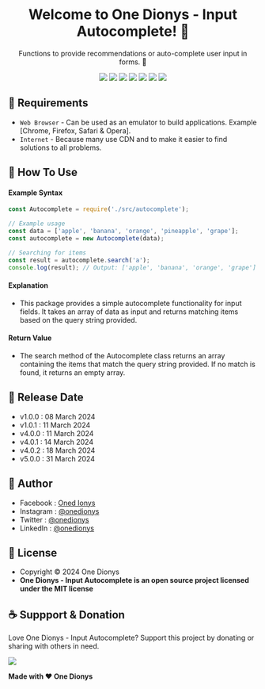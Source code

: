 <h1 align="center">Welcome to One Dionys - Input Autocomplete! 👋 </h1>

<p align="center">Functions to provide recommendations or auto-complete user input in forms. 💖 </p>

<p align="center">
<img src="https://img.shields.io/github/contributors/onedionys/onedionys-input-autocomplete?style=flat-square">
<img src="https://img.shields.io/github/issues/onedionys/onedionys-input-autocomplete?style=flat-square">
<img src="https://img.shields.io/github/stars/onedionys/onedionys-input-autocomplete?style=flat-square"> 
<img src="https://img.shields.io/github/forks/onedionys/onedionys-input-autocomplete?style=flat-square">
<img src="https://img.shields.io/github/last-commit/onedionys/onedionys-input-autocomplete.svg?style=flat-square">
<img src="https://img.shields.io/github/languages/code-size/onedionys/onedionys-input-autocomplete?style=flat-square">
<img src="https://img.shields.io/github/license/onedionys/onedionys-input-autocomplete?style=flat-square">
</p>

## 💾 Requirements

* `Web Browser` - Can be used as an emulator to build applications. Example [Chrome, Firefox, Safari & Opera].
* `Internet` - Because many use CDN and to make it easier to find solutions to all problems.

## 🎯 How To Use

#### Example Syntax

```javascript
const Autocomplete = require('./src/autocomplete');

// Example usage
const data = ['apple', 'banana', 'orange', 'pineapple', 'grape'];
const autocomplete = new Autocomplete(data);

// Searching for items
const result = autocomplete.search('a');
console.log(result); // Output: ['apple', 'banana', 'orange', 'grape']
```

#### Explanation

* This package provides a simple autocomplete functionality for input fields. It takes an array of data as input and returns matching items based on the query string provided.

#### Return Value

* The search method of the Autocomplete class returns an array containing the items that match the query string provided. If no match is found, it returns an empty array.

## 📆 Release Date

* v1.0.0 : 08 March 2024
* v1.0.1 : 11 March 2024
* v4.0.0 : 11 March 2024
* v4.0.1 : 14 March 2024
* v4.0.2 : 18 March 2024
* v5.0.0 : 31 March 2024

## 🧑 Author

* Facebook : <a href="https://www.facebook.com/theonedionys"> Oned Ionys</a>
* Instagram : <a href="https://www.instagram.com/onedionys/"> @onedionys</a>
* Twitter : <a href="https://twitter.com/onedionys"> @onedionys</a>
* LinkedIn :  <a href="https://www.linkedin.com/in/onedionys/"> @onedionys</a>

## 📝 License

* Copyright © 2024 One Dionys
* **One Dionys - Input Autocomplete is an open source project licensed under the MIT license**

## ☕️ Suppport & Donation

Love One Dionys - Input Autocomplete? Support this project by donating or sharing with others in need.

<a href="https://www.buymeacoffee.com/onedionys"><img src="https://img.shields.io/badge/Buy_Me_A_Coffee-FFDD00?style=for-the-badge&logo=buy-me-a-coffee&logoColor=black"/> </a>

**Made with ❤️ One Dionys**
